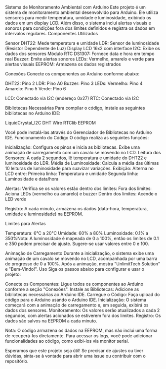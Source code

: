 Sistema de Monitoramento Ambiental com Arduino
Este projeto é um sistema de monitoramento ambiental desenvolvido para Arduino. Ele utiliza sensores para medir temperatura, umidade e luminosidade, exibindo os dados em um display LCD. Além disso, o sistema inclui alertas visuais e sonoros para condições fora dos limites definidos e registra os dados em intervalos regulares.
Componentes Utilizados

Sensor DHT22: Mede temperatura e umidade
LDR: Sensor de luminosidade (Resistor Dependente de Luz)
Display LCD 16x2 com interface I2C: Exibe os dados dos sensores
Módulo RTC DS1307: Fornece data e hora em tempo real
Buzzer: Emite alertas sonoros
LEDs: Vermelho, amarelo e verde para alertas visuais
EEPROM: Armazena os dados registrados

Conexões
Conecte os componentes ao Arduino conforme abaixo:

DHT22: Pino 2
LDR: Pino A0
Buzzer: Pino 3
LEDs: 
Vermelho: Pino 4
Amarelo: Pino 5
Verde: Pino 6


LCD: Conectado via I2C (endereço 0x27)
RTC: Conectado via I2C

Bibliotecas Necessárias
Para compilar o código, instale as seguintes bibliotecas no Arduino IDE:

LiquidCrystal_I2C
DHT
Wire
RTClib
EEPROM

Você pode instalá-las através do Gerenciador de Bibliotecas no Arduino IDE.
Funcionamento do Código
O código realiza as seguintes funções:

Inicialização: Configura os pinos e inicia as bibliotecas. Exibe uma animação de carregamento com um cavalo se movendo no LCD.
Leitura dos Sensores: A cada 2 segundos, lê temperatura e umidade do DHT22 e luminosidade do LDR.
Média de Luminosidade: Calcula a média das últimas 10 leituras de luminosidade para suavizar variações.
Exibição: Alterna no LCD entre:
Primeira linha: Temperatura e umidade
Segunda linha: Luminosidade e data/hora


Alertas: Verifica se os valores estão dentro dos limites:
Fora dos limites: Aciona LEDs (vermelho ou amarelo) e buzzer
Dentro dos limites: Acende o LED verde


Registro: A cada minuto, armazena os dados (data-hora, temperatura, umidade e luminosidade) na EEPROM.

Limites para Alertas

Temperatura: 6°C a 20°C
Umidade: 60% a 80%
Luminosidade: 0.1% a 350%Nota: A luminosidade é mapeada de 0 a 100%, então os limites de 0.1 e 350 podem precisar de ajuste. Sugere-se usar valores entre 0 e 100.

Animação de Carregamento
Durante a inicialização, o sistema exibe uma animação de um cavalo se movendo no LCD, acompanhada por uma barra de progresso de 0 a 100%. Após a animação, mostra "UnlimitTech Solution" e "Bem-Vindo!".
Uso
Siga os passos abaixo para configurar e usar o projeto:

Conecte os Componentes: Ligue todos os componentes ao Arduino conforme a seção "Conexões".
Instale as Bibliotecas: Adicione as bibliotecas necessárias ao Arduino IDE.
Carregue o Código: Faça upload do código para o Arduino usando o Arduino IDE.
Inicialização: O sistema começará com a animação de carregamento e, em seguida, exibirá os dados dos sensores.
Monitoramento: Os valores serão atualizados a cada 2 segundos, com alertas acionados se estiverem fora dos limites.
Registro: Os dados são salvos na EEPROM a cada minuto.

Nota: O código armazena os dados na EEPROM, mas não inclui uma forma de recuperá-los diretamente. Para acessar os logs, você pode adicionar funcionalidades ao código, como exibi-los via monitor serial.

Esperamos que este projeto seja útil! Se precisar de ajustes ou tiver dúvidas, sinta-se à vontade para abrir uma issue ou contribuir com o repositório.
